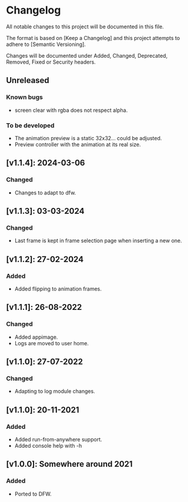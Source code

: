 # Changelog

All notable changes to this project will be documented in this file.

The format is based on [Keep a Changelog] and this project attempts to adhere to [Semantic Versioning].

Changes will be documented under Added, Changed, Deprecated, Removed, Fixed or Security headers.

## Unreleased
### Known bugs
- screen clear with rgba does not respect alpha.

### To be developed
- The animation preview is a static 32x32... could be adjusted.
- Preview controller with the animation at its real size.

## [v1.1.4]: 2024-03-06
### Changed
- Changes to adapt to dfw.

## [v1.1.3]: 03-03-2024
### Changed
- Last frame is kept in frame selection page when inserting a new one.

## [v1.1.2]: 27-02-2024
### Added
- Added flipping to animation frames.

## [v1.1.1]: 26-08-2022
### Changed
- Added appimage.
- Logs are moved to user home.

## [v1.1.0]: 27-07-2022
### Changed
- Adapting to log module changes.

## [v1.1.0]: 20-11-2021
### Added
- Added run-from-anywhere support.
- Added console help with -h

## [v1.0.0]: Somewhere around 2021
### Added
- Ported to DFW.

